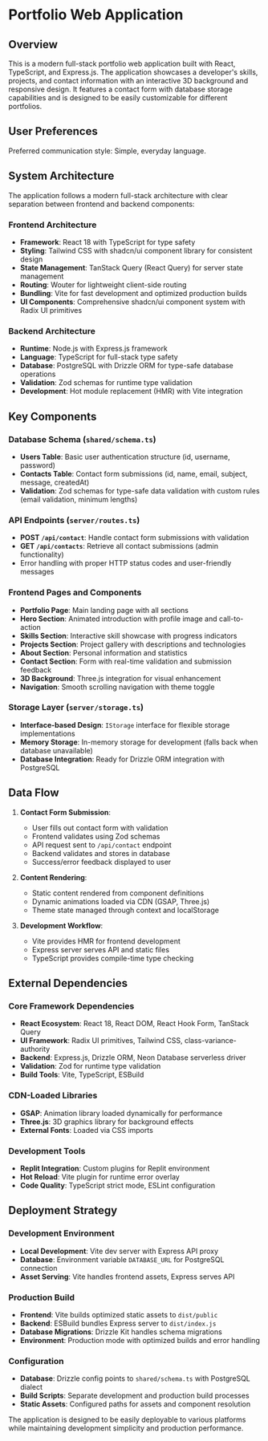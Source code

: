# Portfolio Web Application

## Overview

This is a modern full-stack portfolio web application built with React, TypeScript, and Express.js. The application showcases a developer's skills, projects, and contact information with an interactive 3D background and responsive design. It features a contact form with database storage capabilities and is designed to be easily customizable for different portfolios.

## User Preferences

Preferred communication style: Simple, everyday language.

## System Architecture

The application follows a modern full-stack architecture with clear separation between frontend and backend components:

### Frontend Architecture
- **Framework**: React 18 with TypeScript for type safety
- **Styling**: Tailwind CSS with shadcn/ui component library for consistent design
- **State Management**: TanStack Query (React Query) for server state management
- **Routing**: Wouter for lightweight client-side routing
- **Bundling**: Vite for fast development and optimized production builds
- **UI Components**: Comprehensive shadcn/ui component system with Radix UI primitives

### Backend Architecture
- **Runtime**: Node.js with Express.js framework
- **Language**: TypeScript for full-stack type safety
- **Database**: PostgreSQL with Drizzle ORM for type-safe database operations
- **Validation**: Zod schemas for runtime type validation
- **Development**: Hot module replacement (HMR) with Vite integration

## Key Components

### Database Schema (`shared/schema.ts`)
- **Users Table**: Basic user authentication structure (id, username, password)
- **Contacts Table**: Contact form submissions (id, name, email, subject, message, createdAt)
- **Validation**: Zod schemas for type-safe data validation with custom rules (email validation, minimum lengths)

### API Endpoints (`server/routes.ts`)
- **POST `/api/contact`**: Handle contact form submissions with validation
- **GET `/api/contacts`**: Retrieve all contact submissions (admin functionality)
- Error handling with proper HTTP status codes and user-friendly messages

### Frontend Pages and Components
- **Portfolio Page**: Main landing page with all sections
- **Hero Section**: Animated introduction with profile image and call-to-action
- **Skills Section**: Interactive skill showcase with progress indicators
- **Projects Section**: Project gallery with descriptions and technologies
- **About Section**: Personal information and statistics
- **Contact Section**: Form with real-time validation and submission feedback
- **3D Background**: Three.js integration for visual enhancement
- **Navigation**: Smooth scrolling navigation with theme toggle

### Storage Layer (`server/storage.ts`)
- **Interface-based Design**: `IStorage` interface for flexible storage implementations
- **Memory Storage**: In-memory storage for development (falls back when database unavailable)
- **Database Integration**: Ready for Drizzle ORM integration with PostgreSQL

## Data Flow

1. **Contact Form Submission**:
   - User fills out contact form with validation
   - Frontend validates using Zod schemas
   - API request sent to `/api/contact` endpoint
   - Backend validates and stores in database
   - Success/error feedback displayed to user

2. **Content Rendering**:
   - Static content rendered from component definitions
   - Dynamic animations loaded via CDN (GSAP, Three.js)
   - Theme state managed through context and localStorage

3. **Development Workflow**:
   - Vite provides HMR for frontend development
   - Express server serves API and static files
   - TypeScript provides compile-time type checking

## External Dependencies

### Core Framework Dependencies
- **React Ecosystem**: React 18, React DOM, React Hook Form, TanStack Query
- **UI Framework**: Radix UI primitives, Tailwind CSS, class-variance-authority
- **Backend**: Express.js, Drizzle ORM, Neon Database serverless driver
- **Validation**: Zod for runtime type validation
- **Build Tools**: Vite, TypeScript, ESBuild

### CDN-Loaded Libraries
- **GSAP**: Animation library loaded dynamically for performance
- **Three.js**: 3D graphics library for background effects
- **External Fonts**: Loaded via CSS imports

### Development Tools
- **Replit Integration**: Custom plugins for Replit environment
- **Hot Reload**: Vite plugin for runtime error overlay
- **Code Quality**: TypeScript strict mode, ESLint configuration

## Deployment Strategy

### Development Environment
- **Local Development**: Vite dev server with Express API proxy
- **Database**: Environment variable `DATABASE_URL` for PostgreSQL connection
- **Asset Serving**: Vite handles frontend assets, Express serves API

### Production Build
- **Frontend**: Vite builds optimized static assets to `dist/public`
- **Backend**: ESBuild bundles Express server to `dist/index.js`
- **Database Migrations**: Drizzle Kit handles schema migrations
- **Environment**: Production mode with optimized builds and error handling

### Configuration
- **Database**: Drizzle config points to `shared/schema.ts` with PostgreSQL dialect
- **Build Scripts**: Separate development and production build processes
- **Static Assets**: Configured paths for assets and component resolution

The application is designed to be easily deployable to various platforms while maintaining development simplicity and production performance.
